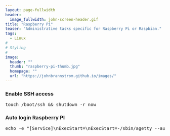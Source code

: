 ```yaml
---
layout: page-fullwidth
header:
  image_fullwidth: john-screen-header.gif
title: "Raspberry Pi"
teaser: "Administrative tasks specific for Raspberry Pi or Raspbian."
tags:
  - Linux
#
# Styling
#
image:
  header: ""
  thumb: "raspberry-pi-thumb.jpg"
  homepage: ""
  url: "https://johnbrannstrom.github.io/images/"
---
```


<h3>Enable SSH access</h3>
<pre>
touch /boot/ssh && shutdown -r now
</pre>

<h3>Auto login Raspberry PI</h3>
<pre>
echo -e "[Service]\nExecStart=\nExecStart=-/sbin/agetty --autologin &lt;user&gt; --noclear %I 38400 linux" > /etc/systemd/system/getty@tty1.service.d/autologin.conf && systemctl enable getty@tty1.service
</pre>
